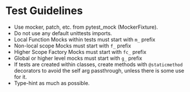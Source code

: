 # Test Guidelines

- Use mocker, patch, etc. from pytest_mock (MockerFixture).
- Do not use any default unittests imports.
- Local Function Mocks within tests must start with `m_` prefix
- Non-local scope Mocks must start with `f_` prefix
- Higher Scope Factory Mocks must start with `fc_` prefix
- Global or higher level mocks must start with `g_` prefix
- If tests are created within classes, create methods with `@staticmethod` decorators to avoid the self arg passthrough, unless there is some use for it.
- Type-hint as much as possible.
